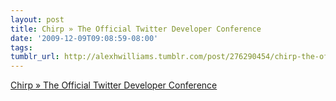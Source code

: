 ```yaml
---
layout: post
title: Chirp » The Official Twitter Developer Conference
date: '2009-12-09T09:08:59-08:00'
tags: 
tumblr_url: http://alexhwilliams.tumblr.com/post/276290454/chirp-the-official-twitter-developer-conference
---
```

<a href="http://chirp.twitter.com/">Chirp » The Official Twitter Developer Conference</a><br/>
